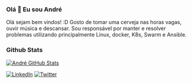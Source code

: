 ### Olá 👋 Eu sou André

<div>
 <p>
Olá sejam bem vindos! :D
Gosto de tomar uma cerveja nas horas vagas, ouvir música e descansar.
Sou responsável por manter e resolver problemas utilizando principalmente Linux, docker, K8s, Swarm e Ansible.
</p>
</div>

### Github Stats

[![André GitHub Stats](https://github-readme-stats.vercel.app/api?username=andretecco&show_icons=true&count_private=true)](https://github.com/andretecco)

<p align="left">
<a href="https://www.linkedin.com/in/andre-tecco/" target="_blank"><img alt="LinkedIn" src="https://img.shields.io/badge/LinkedIn-0077B5?style=for-the-badge&logo=linkedin&logoColor=white"></a>
<a href="https://twitter.com/andretecco" target="_blank"><img alt="Twitter" src="https://img.shields.io/badge/Twitter-1DA1F2?style=for-the-badge&logo=twitter&logoColor=white"></a>
</p>